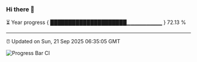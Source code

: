 ### Hi there 👋

⏳ Year progress { █████████████████████▁▁▁▁▁▁▁▁▁ } 72.13 %

---

⏰ Updated on Sun, 21 Sep 2025 06:35:05 GMT

![Progress Bar CI](https://github.com/DhruviPatel157/GitHub-Actions-Demo/workflows/Progress%20Bar%20CI/badge.svg)
